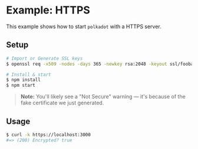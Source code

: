 # Example: HTTPS

This example shows how to start `polkadot` with a HTTPS server.

## Setup

```sh
# Import or Generate SSL keys
$ openssl req -x509 -nodes -days 365 -newkey rsa:2048 -keyout ssl/foobar.key -out ssl/foobar.crt

# Install & start
$ npm install
$ npm start
```

> **Note:** You'll likely see a "Not Secure" warning &mdash; it's because of the fake certificate we just generated.

## Usage

```sh
$ curl -k https://localhost:3000
#=> (200) Encrypted? true
```
